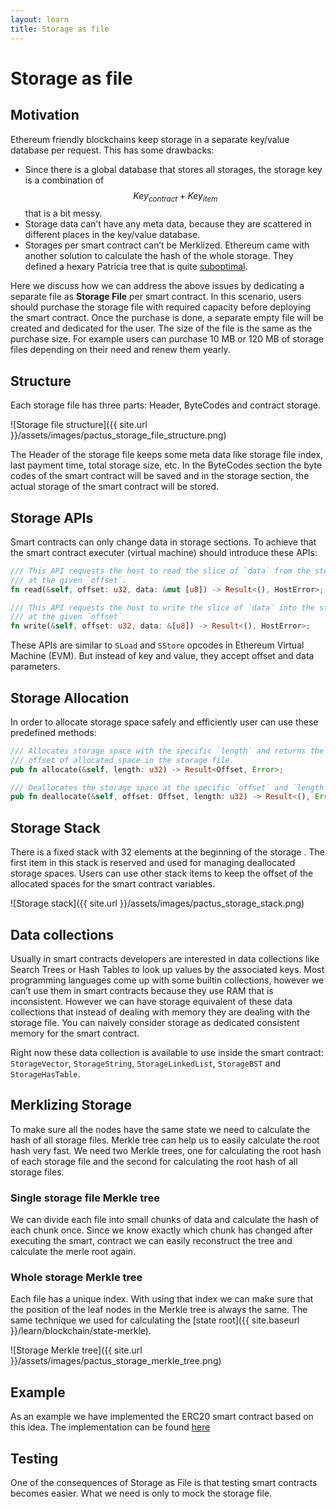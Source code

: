 ```yaml
---
layout: learn
title: Storage as file
---
```


# Storage as file

## Motivation

Ethereum friendly blockchains keep storage in a separate key/value database per request. This has
some drawbacks:

- Since there is a global database that stores all storages, the storage key is a combination of
  $$Key_{contract} + Key_{item}$$ that is a bit messy.
- Storage data can’t have any meta data, because they are scattered in different places in the
  key/value database.
- Storages per smart contract can’t be Merklized. Ethereum came with another solution to calculate
  the hash of the whole storage. They defined a hexary Patricia tree that is quite
  [suboptimal](https://twitter.com/VitalikButerin/status/1239359499963695106).

Here we discuss how we can address the above issues by dedicating a separate file as **Storage
File** per smart contract. In this scenario, users should purchase the storage file with required
capacity before deploying the smart contract. Once the purchase is done, a separate empty file will
be created and dedicated for the user. The size of the file is the same as the purchase size. For
example users can purchase 10 MB or 120 MB of storage files depending on their need and renew them
yearly.

## Structure

Each storage file has three parts: Header, ByteCodes and contract storage.

![Storage file structure]({{ site.url }}/assets/images/pactus_storage_file_structure.png)

The Header of the storage file keeps some meta data like storage file index, last payment time,
total storage size, etc. In the ByteCodes section the byte codes of the smart contract will be saved
and in the storage section, the actual storage of the smart contract will be stored.

## Storage APIs

Smart contracts can only change data in storage sections. To achieve that the smart contract
executer (virtual machine) should introduce these APIs:

```rust
/// This API requests the host to read the slice of `data` from the storage file
/// at the given `offset`.
fn read(&self, offset: u32, data: &mut [u8]) -> Result<(), HostError>;

/// This API requests the host to write the slice of `data` into the storage file
/// at the given `offset`
fn write(&self, offset: u32, data: &[u8]) -> Result<(), HostError>;

```

These APIs are similar to `SLoad` and `SStore` opcodes in Ethereum Virtual Machine (EVM). But
instead of key and value, they accept offset and data parameters.

## Storage Allocation

In order to allocate storage space safely and efficiently user can use these predefined methods:

```rust
/// Allocates storage space with the specific `length` and returns the
/// offset of allocated space in the storage file.
pub fn allocate(&self, length: u32) -> Result<Offset, Error>;

/// Deallocates the storage space at the specific `offset` and `length`
pub fn deallocate(&self, offset: Offset, length: u32) -> Result<(), Error>;
```

## Storage Stack

There is a fixed stack with 32 elements at the beginning of the storage . The first item in this
stack is reserved and used for managing deallocated storage spaces. Users can use other stack items
to keep the offset of the allocated spaces for the smart contract variables.

![Storage stack]({{ site.url }}/assets/images/pactus_storage_stack.png)

## Data collections

Usually in smart contracts developers are interested in data collections like Search Trees or Hash
Tables to look up values by the associated keys. Most programming languages come up with some
builtin collections, however we can’t use them in smart contracts because they use RAM that is
inconsistent. However we can have storage equivalent of these data collections that instead of
dealing with memory they are dealing with the storage file. You can naively consider storage as
dedicated consistent memory for the smart contract.

Right now these data collection is available to use inside the smart contract: `StorageVector`,
`StorageString`, `StorageLinkedList`, `StorageBST` and `StorageHasTable`.

<!-- <TODO: link to docs.rs> -->

## Merklizing Storage

To make sure all the nodes have the same state we need to calculate the hash of all storage files.
Merkle tree can help us to easily calculate the root hash very fast. We need two Merkle trees, one
for calculating the root hash of each storage file and the second for calculating the root hash of
all storage files.

### Single storage file Merkle tree

We can divide each file into small chunks of data and calculate the hash of each chunk once. Since
we know exactly which chunk has changed after executing the smart, contract we can easily
reconstruct the tree and calculate the merle root again.

### Whole storage Merkle tree

Each file has a unique index. With using that index we can make sure that the position of the leaf
nodes in the Merkle tree is always the same. The same technique we used for calculating the
[state root]({{ site.baseurl }}/learn/blockchain/state-merkle).

![Storage Merkle tree]({{ site.url }}/assets/images/pactus_storage_merkle_tree.png)

## Example

As an example we have implemented the ERC20 smart contract based on this idea. The implementation
can be found [here](https://github.com/pactus-project/kelk/tree/main/examples/erc20)

## Testing

One of the consequences of Storage as File is that testing smart contracts becomes easier. What we
need is only to mock the storage file.
